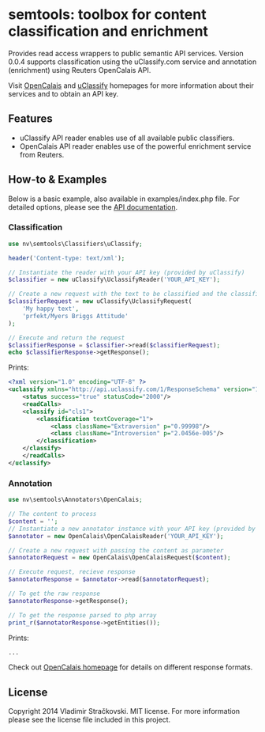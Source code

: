 semtools: toolbox for content classification and enrichment
======================================================================

Provides read access wrappers to public semantic API services. Version 0.0.4
supports classification using the uClassify.com service and annotation
(enrichment) using Reuters OpenCalais API.

Visit [OpenCalais](http://www.opencalais.com) and [uClassify](http://www.uclassify.com)
homepages for more information about their services and to obtain an API key.

Features
--------

* uClassify API reader enables use of all available public classifiers.
* OpenCalais API reader enables use of the powerful enrichment service from Reuters.

How-to & Examples
------------------

Below is a basic example, also available in examples/index.php file. For detailed options,
please see the [API documentation](http://www.nv3.org/semtools/api).

### Classification

```PHP
use nv\semtools\Classifiers\uClassify;

header('Content-type: text/xml');

// Instantiate the reader with your API key (provided by uClassify)
$classifier = new uClassify\UclassifyReader('YOUR_API_KEY');

// Create a new request with the text to be classified and the classifier to use
$classifierRequest = new uClassify\UclassifyRequest(
    'My happy text',
    'prfekt/Myers Briggs Attitude'
);

// Execute and return the request
$classifierResponse = $classifier->read($classifierRequest);
echo $classifierResponse->getResponse();
```

Prints:
```XML
<?xml version="1.0" encoding="UTF-8" ?>
<uclassify xmlns="http://api.uclassify.com/1/ResponseSchema" version="1.01">
	<status success="true" statusCode="2000"/>
	<readCalls>
	<classify id="cls1">
		<classification textCoverage="1">
			<class className="Extraversion" p="0.99998"/>
			<class className="Introversion" p="2.0456e-005"/>
		</classification>
	</classify>
	</readCalls>
</uclassify>
```

### Annotation

```PHP
use nv\semtools\Annotators\OpenCalais;

// The content to process
$content = '';
// Instantiate a new annotator instance with your API key (provided by OpenCalais)
$annotator = new OpenCalais\OpenCalaisReader('YOUR_API_KEY');

// Create a new request with passing the content as parameter
$annotatorRequest = new OpenCalais\OpenCalaisRequest($content);

// Execute request, recieve response
$annotatorResponse = $annotator->read($annotatorRequest);

// To get the raw response
$annotatorResponse->getResponse();

// To get the response parsed to php array
print_r($annotatorResponse->getEntities());
```

Prints:
```PHP
...
```

Check out [OpenCalais homepage](http://www.opencalais.com) for details on different response formats.

License
----------
Copyright 2014 Vladimir Stračkovski. MIT license. For more information please see
the license file included in this project.



